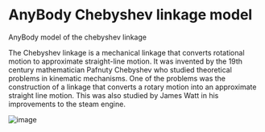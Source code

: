 # AnyBody Chebyshev linkage model

AnyBody model of the chebyshev linkage

The Chebyshev linkage is a mechanical linkage that converts rotational motion to 
approximate straight-line motion.
It was invented by the 19th century mathematician Pafnuty Chebyshev who studied 
theoretical problems in kinematic mechanisms. One of the problems was the 
construction of a linkage that converts a rotary motion into an approximate 
straight line motion. This was also studied by James Watt in his improvements 
to the steam engine.

![image](https://user-images.githubusercontent.com/25634914/124140597-e5c17380-da88-11eb-9b1c-96f903ca1e0a.png)
